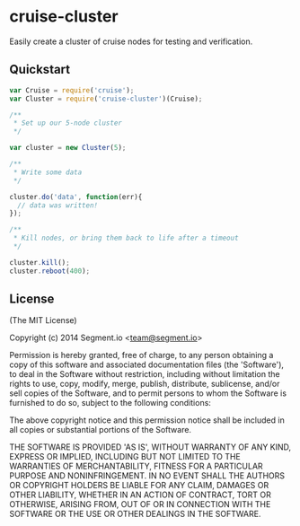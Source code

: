 
# cruise-cluster

  Easily create a cluster of cruise nodes for testing and verification.

## Quickstart

```js
var Cruise = require('cruise');
var Cluster = require('cruise-cluster')(Cruise);

/**
 * Set up our 5-node cluster
 */

var cluster = new Cluster(5);

/**
 * Write some data
 */

cluster.do('data', function(err){
  // data was written!
});

/**
 * Kill nodes, or bring them back to life after a timeout
 */

cluster.kill();
cluster.reboot(400);
```

## License

(The MIT License)

Copyright (c) 2014 Segment.io &lt;team@segment.io&gt;

Permission is hereby granted, free of charge, to any person obtaining
a copy of this software and associated documentation files (the
'Software'), to deal in the Software without restriction, including
without limitation the rights to use, copy, modify, merge, publish,
distribute, sublicense, and/or sell copies of the Software, and to
permit persons to whom the Software is furnished to do so, subject to
the following conditions:

The above copyright notice and this permission notice shall be
included in all copies or substantial portions of the Software.

THE SOFTWARE IS PROVIDED 'AS IS', WITHOUT WARRANTY OF ANY KIND,
EXPRESS OR IMPLIED, INCLUDING BUT NOT LIMITED TO THE WARRANTIES OF
MERCHANTABILITY, FITNESS FOR A PARTICULAR PURPOSE AND NONINFRINGEMENT.
IN NO EVENT SHALL THE AUTHORS OR COPYRIGHT HOLDERS BE LIABLE FOR ANY
CLAIM, DAMAGES OR OTHER LIABILITY, WHETHER IN AN ACTION OF CONTRACT,
TORT OR OTHERWISE, ARISING FROM, OUT OF OR IN CONNECTION WITH THE
SOFTWARE OR THE USE OR OTHER DEALINGS IN THE SOFTWARE.